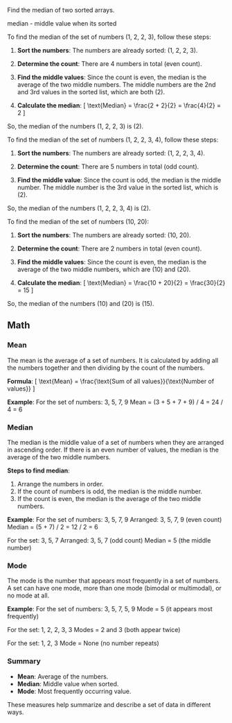 

Find the median of two sorted arrays.


median - middle value when its sorted


To find the median of the set of numbers \(1, 2, 2, 3\), follow these steps:

1. **Sort the numbers**: The numbers are already sorted: \(1, 2, 2, 3\).

2. **Determine the count**: There are 4 numbers in total (even count).

3. **Find the middle values**: Since the count is even, the median is the average of the two middle numbers. The middle numbers are the 2nd and 3rd values in the sorted list, which are both \(2\).

4. **Calculate the median**:
   \[
   \text{Median} = \frac{2 + 2}{2} = \frac{4}{2} = 2
   \]

So, the median of the numbers \(1, 2, 2, 3\) is \(2\).


To find the median of the set of numbers \(1, 2, 2, 3, 4\), follow these steps:

1. **Sort the numbers**: The numbers are already sorted: \(1, 2, 2, 3, 4\).

2. **Determine the count**: There are 5 numbers in total (odd count).

3. **Find the middle value**: Since the count is odd, the median is the middle number. The middle number is the 3rd value in the sorted list, which is \(2\).

So, the median of the numbers \(1, 2, 2, 3, 4\) is \(2\).



To find the median of the set of numbers \(10, 20\):

1. **Sort the numbers**: The numbers are already sorted: \(10, 20\).

2. **Determine the count**: There are 2 numbers in total (even count).

3. **Find the middle values**: Since the count is even, the median is the average of the two middle numbers, which are \(10\) and \(20\).

4. **Calculate the median**:
   \[
   \text{Median} = \frac{10 + 20}{2} = \frac{30}{2} = 15
   \]

So, the median of the numbers \(10\) and \(20\) is \(15\).



## Math 
### Mean
The mean is the average of a set of numbers. It is calculated by adding all the numbers together and then dividing by the count of the numbers.

**Formula**:
\[
\text{Mean} = \frac{\text{Sum of all values}}{\text{Number of values}}
\]

**Example**:
For the set of numbers: 3, 5, 7, 9
Mean = (3 + 5 + 7 + 9) / 4 = 24 / 4 = 6

### Median
The median is the middle value of a set of numbers when they are arranged in ascending order. If there is an even number of values, the median is the average of the two middle numbers.

**Steps to find median**:
1. Arrange the numbers in order.
2. If the count of numbers is odd, the median is the middle number.
3. If the count is even, the median is the average of the two middle numbers.

**Example**:
For the set of numbers: 3, 5, 7, 9
Arranged: 3, 5, 7, 9 (even count)
Median = (5 + 7) / 2 = 12 / 2 = 6

For the set: 3, 5, 7
Arranged: 3, 5, 7 (odd count)
Median = 5 (the middle number)

### Mode
The mode is the number that appears most frequently in a set of numbers. A set can have one mode, more than one mode (bimodal or multimodal), or no mode at all.

**Example**:
For the set of numbers: 3, 5, 7, 5, 9
Mode = 5 (it appears most frequently)

For the set: 1, 2, 2, 3, 3
Modes = 2 and 3 (both appear twice)

For the set: 1, 2, 3
Mode = None (no number repeats)

### Summary
- **Mean**: Average of the numbers.
- **Median**: Middle value when sorted.
- **Mode**: Most frequently occurring value.

These measures help summarize and describe a set of data in different ways.
